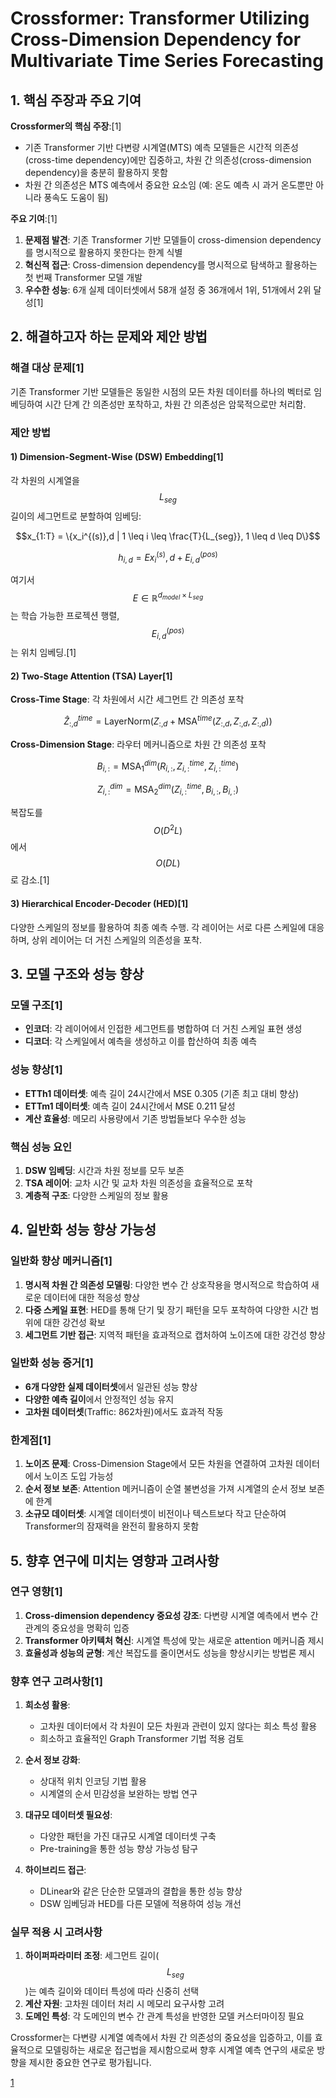 # Crossformer: Transformer Utilizing Cross-Dimension Dependency for Multivariate Time Series Forecasting

## 1. 핵심 주장과 주요 기여

**Crossformer의 핵심 주장**:[1]
- 기존 Transformer 기반 다변량 시계열(MTS) 예측 모델들은 시간적 의존성(cross-time dependency)에만 집중하고, 차원 간 의존성(cross-dimension dependency)을 충분히 활용하지 못함
- 차원 간 의존성은 MTS 예측에서 중요한 요소임 (예: 온도 예측 시 과거 온도뿐만 아니라 풍속도 도움이 됨)

**주요 기여**:[1]
1. **문제점 발견**: 기존 Transformer 기반 모델들이 cross-dimension dependency를 명시적으로 활용하지 못한다는 한계 식별
2. **혁신적 접근**: Cross-dimension dependency를 명시적으로 탐색하고 활용하는 첫 번째 Transformer 모델 개발
3. **우수한 성능**: 6개 실제 데이터셋에서 58개 설정 중 36개에서 1위, 51개에서 2위 달성[1]

## 2. 해결하고자 하는 문제와 제안 방법

### 해결 대상 문제[1]
기존 Transformer 기반 모델들은 동일한 시점의 모든 차원 데이터를 하나의 벡터로 임베딩하여 시간 단계 간 의존성만 포착하고, 차원 간 의존성은 암묵적으로만 처리함.

### 제안 방법

#### 1) Dimension-Segment-Wise (DSW) Embedding[1]
각 차원의 시계열을 $$L_{seg}$$ 길이의 세그먼트로 분할하여 임베딩:

$$x_{1:T} = \{x_i^{(s)},d | 1 \leq i \leq \frac{T}{L_{seg}}, 1 \leq d \leq D\}$$

$$h_{i,d} = Ex_i^{(s)},d + E_{i,d}^{(pos)}$$

여기서 $$E \in \mathbb{R}^{d_{model} \times L_{seg}}$$는 학습 가능한 프로젝션 행렬, $$E_{i,d}^{(pos)}$$는 위치 임베딩.[1]

#### 2) Two-Stage Attention (TSA) Layer[1]
**Cross-Time Stage**: 각 차원에서 시간 세그먼트 간 의존성 포착

$$\hat{Z}^{time}_{:,d} = \text{LayerNorm}(Z_{:,d} + \text{MSA}^{time}(Z_{:,d}, Z_{:,d}, Z_{:,d}))$$

**Cross-Dimension Stage**: 라우터 메커니즘으로 차원 간 의존성 포착

$$B_{i,:} = \text{MSA}_1^{dim}(R_{i,:}, Z_{i,:}^{time}, Z_{i,:}^{time})$$

$$Z_{i,:}^{dim} = \text{MSA}_2^{dim}(Z_{i,:}^{time}, B_{i,:}, B_{i,:})$$

복잡도를 $$O(D^2L)$$에서 $$O(DL)$$로 감소.[1]

#### 3) Hierarchical Encoder-Decoder (HED)[1]
다양한 스케일의 정보를 활용하여 최종 예측 수행. 각 레이어는 서로 다른 스케일에 대응하며, 상위 레이어는 더 거친 스케일의 의존성을 포착.

## 3. 모델 구조와 성능 향상

### 모델 구조[1]
- **인코더**: 각 레이어에서 인접한 세그먼트를 병합하여 더 거친 스케일 표현 생성
- **디코더**: 각 스케일에서 예측을 생성하고 이를 합산하여 최종 예측

### 성능 향상[1]
- **ETTh1 데이터셋**: 예측 길이 24시간에서 MSE 0.305 (기존 최고 대비 향상)
- **ETTm1 데이터셋**: 예측 길이 24시간에서 MSE 0.211 달성
- **계산 효율성**: 메모리 사용량에서 기존 방법들보다 우수한 성능

### 핵심 성능 요인
1. **DSW 임베딩**: 시간과 차원 정보를 모두 보존
2. **TSA 레이어**: 교차 시간 및 교차 차원 의존성을 효율적으로 포착
3. **계층적 구조**: 다양한 스케일의 정보 활용

## 4. 일반화 성능 향상 가능성

### 일반화 향상 메커니즘[1]
1. **명시적 차원 간 의존성 모델링**: 다양한 변수 간 상호작용을 명시적으로 학습하여 새로운 데이터에 대한 적응성 향상
2. **다중 스케일 표현**: HED를 통해 단기 및 장기 패턴을 모두 포착하여 다양한 시간 범위에 대한 강건성 확보
3. **세그먼트 기반 접근**: 지역적 패턴을 효과적으로 캡처하여 노이즈에 대한 강건성 향상

### 일반화 성능 증거[1]
- **6개 다양한 실제 데이터셋**에서 일관된 성능 향상
- **다양한 예측 길이**에서 안정적인 성능 유지
- **고차원 데이터셋**(Traffic: 862차원)에서도 효과적 작동

### 한계점[1]
1. **노이즈 문제**: Cross-Dimension Stage에서 모든 차원을 연결하여 고차원 데이터에서 노이즈 도입 가능성
2. **순서 정보 보존**: Attention 메커니즘이 순열 불변성을 가져 시계열의 순서 정보 보존에 한계
3. **소규모 데이터셋**: 시계열 데이터셋이 비전이나 텍스트보다 작고 단순하여 Transformer의 잠재력을 완전히 활용하지 못함

## 5. 향후 연구에 미치는 영향과 고려사항

### 연구 영향[1]
1. **Cross-dimension dependency 중요성 강조**: 다변량 시계열 예측에서 변수 간 관계의 중요성을 명확히 입증
2. **Transformer 아키텍처 혁신**: 시계열 특성에 맞는 새로운 attention 메커니즘 제시
3. **효율성과 성능의 균형**: 계산 복잡도를 줄이면서도 성능을 향상시키는 방법론 제시

### 향후 연구 고려사항[1]
1. **희소성 활용**: 
   - 고차원 데이터에서 각 차원이 모든 차원과 관련이 있지 않다는 희소 특성 활용
   - 희소하고 효율적인 Graph Transformer 기법 적용 검토

2. **순서 정보 강화**:
   - 상대적 위치 인코딩 기법 활용
   - 시계열의 순서 민감성을 보완하는 방법 연구

3. **대규모 데이터셋 필요성**:
   - 다양한 패턴을 가진 대규모 시계열 데이터셋 구축
   - Pre-training을 통한 성능 향상 가능성 탐구

4. **하이브리드 접근**:
   - DLinear와 같은 단순한 모델과의 결합을 통한 성능 향상
   - DSW 임베딩과 HED를 다른 모델에 적용하여 성능 개선

### 실무 적용 시 고려사항
1. **하이퍼파라미터 조정**: 세그먼트 길이($$L_{seg}$$)는 예측 길이와 데이터 특성에 따라 신중히 선택
2. **계산 자원**: 고차원 데이터 처리 시 메모리 요구사항 고려
3. **도메인 특성**: 각 도메인의 변수 간 관계 특성을 반영한 모델 커스터마이징 필요

Crossformer는 다변량 시계열 예측에서 차원 간 의존성의 중요성을 입증하고, 이를 효율적으로 모델링하는 새로운 접근법을 제시함으로써 향후 시계열 예측 연구의 새로운 방향을 제시한 중요한 연구로 평가됩니다.

[1](https://ppl-ai-file-upload.s3.amazonaws.com/web/direct-files/attachments/65988149/e294b81f-ebbb-484d-b666-2cc2b17c3293/992_crossformer_transformer_utiliz.pdf)
